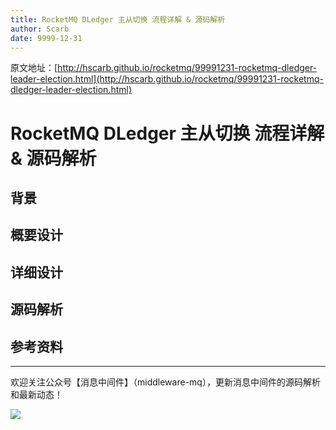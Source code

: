 ```yaml
---
title: RocketMQ DLedger 主从切换 流程详解 & 源码解析
author: Scarb
date: 9999-12-31
---
```


原文地址：[http://hscarb.github.io/rocketmq/99991231-rocketmq-dledger-leader-election.html](http://hscarb.github.io/rocketmq/99991231-rocketmq-dledger-leader-election.html)

# RocketMQ DLedger 主从切换 流程详解 & 源码解析

## 背景

## 概要设计

## 详细设计


## 源码解析



## 参考资料



---

欢迎关注公众号【消息中间件】（middleware-mq），更新消息中间件的源码解析和最新动态！

![](https://scarb-images.oss-cn-hangzhou.aliyuncs.com/img/202205170102971.jpg)
